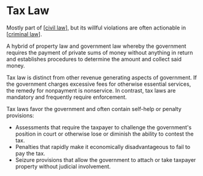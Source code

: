 # Tax Law

Mostly part of [[civil law]], but its willful violations are often actionable in [[criminal law]].

A hybrid of property law and government law whereby the government requires the payment of private sums of money without anything in return and establishes procedures to determine the amount and collect said money.

Tax law is distinct from other revenue generating aspects of government.
If the government charges excessive fees for otherwise essential services, the remedy for nonpayment is nonservice.
In contrast, tax laws are mandatory and frequently require enforcement.

Tax laws favor the government and often contain self-help or penalty provisions:
- Assessments that require the taxpayer to challenge the government's position in court or otherwise lose or diminish the ability to contest the tax.
- Penalties that rapidly make it economically disadvantageous to fail to pay the tax.
- Seizure provisions that allow the government to attach or take taxpayer property without judicial involvement.

[//begin]: # "Autogenerated link references for markdown compatibility"
[civil law]: civil-law.md "Civil Law"
[criminal law]: criminal-law.md "Criminal Law"
[//end]: # "Autogenerated link references"